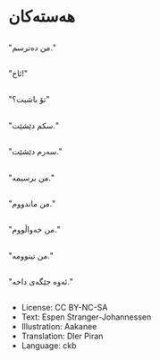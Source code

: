 # هه‌سته‌کان

##
"من ده‌ترسم."

##
"ئاخ!"

##
"تۆ باشیت؟"

##
"سکم دێشێت."

##
"سەرم دێشێت."

##
"من برسیمه‌."

##
"من ماندووم."

##
"من خه‌واڵووم."

##
"من تینوومه‌."

##
"ئه‌وه‌ جێگەی داخە."

##
* License: CC BY-NC-SA
* Text: Espen Stranger-Johannessen
* Illustration: Aakanee
* Translation: Dler Piran
* Language: ckb
